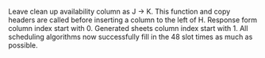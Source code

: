 Leave clean up availability column as J -> K. This function and copy headers are called before inserting a column to the left of H. 
Response form column index start with 0.
Generated sheets column index start with 1.
All scheduling algorithms now successfully fill in the 48 slot times as much as possible.
